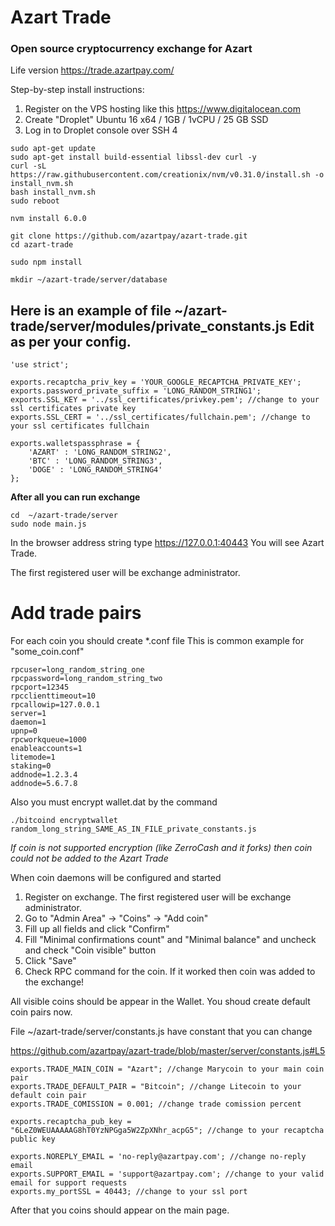 # Azart Trade
### Open source cryptocurrency exchange for Azart 

Life version https://trade.azartpay.com/

Step-by-step install instructions:

1. Register on the VPS hosting like this https://www.digitalocean.com
2. Create "Droplet" Ubuntu 16 x64 / 1GB / 1vCPU / 25 GB SSD
3. Log in to Droplet console over SSH
4

```
sudo apt-get update
sudo apt-get install build-essential libssl-dev curl -y
curl -sL https://raw.githubusercontent.com/creationix/nvm/v0.31.0/install.sh -o install_nvm.sh
bash install_nvm.sh
sudo reboot

nvm install 6.0.0

git clone https://github.com/azartpay/azart-trade.git
cd azart-trade

sudo npm install 

mkdir ~/azart-trade/server/database
```

## Here is an example of file ~/azart-trade/server/modules/private_constants.js Edit as per your config.

```
'use strict';

exports.recaptcha_priv_key = 'YOUR_GOOGLE_RECAPTCHA_PRIVATE_KEY';
exports.password_private_suffix = 'LONG_RANDOM_STRING1';
exports.SSL_KEY = '../ssl_certificates/privkey.pem'; //change to your ssl certificates private key
exports.SSL_CERT = '../ssl_certificates/fullchain.pem'; //change to your ssl certificates fullchain

exports.walletspassphrase = {
    'AZART' : 'LONG_RANDOM_STRING2',
    'BTC' : 'LONG_RANDOM_STRING3',
    'DOGE' : 'LONG_RANDOM_STRING4'
};
```

**After all you can run exchange**

```
cd  ~/azart-trade/server
sudo node main.js
```

In the browser address string type https://127.0.0.1:40443
You will see Azart Trade.

The first registered user will be exchange administrator. 

# Add trade pairs

For each coin you should create *.conf file
This is common example for "some_coin.conf"

```
rpcuser=long_random_string_one
rpcpassword=long_random_string_two
rpcport=12345
rpcclienttimeout=10
rpcallowip=127.0.0.1
server=1
daemon=1
upnp=0
rpcworkqueue=1000
enableaccounts=1
litemode=1
staking=0
addnode=1.2.3.4
addnode=5.6.7.8

```

Also you must encrypt wallet.dat by the command

```
./bitcoind encryptwallet random_long_string_SAME_AS_IN_FILE_private_constants.js

```

*If coin is not supported encryption (like ZerroCash and it forks) then coin could not be added to the Azart Trade*


When coin daemons will be configured and started

1. Register on exchange. The first registered user will be exchange administrator.
2. Go to "Admin Area" -> "Coins" -> "Add coin"
3. Fill up all fields and click "Confirm"
4. Fill "Minimal confirmations count" and "Minimal balance" and uncheck and check "Coin visible" button
5. Click "Save"
6. Check RPC command for the coin. If it worked then coin was added to the exchange!

All visible coins should be appear in the Wallet. You shoud create default coin pairs now.

File ~/azart-trade/server/constants.js have constant that you can change

https://github.com/azartpay/azart-trade/blob/master/server/constants.js#L5

```
exports.TRADE_MAIN_COIN = "Azart"; //change Marycoin to your main coin pair
exports.TRADE_DEFAULT_PAIR = "Bitcoin"; //change Litecoin to your default coin pair
exports.TRADE_COMISSION = 0.001; //change trade comission percent

exports.recaptcha_pub_key = "6LeZ0WEUAAAAAG8hT0YzNPGga5W2ZpXNhr_acpG5"; //change to your recaptcha public key

exports.NOREPLY_EMAIL = 'no-reply@azartpay.com'; //change no-reply email
exports.SUPPORT_EMAIL = 'support@azartpay.com'; //change to your valid email for support requests
exports.my_portSSL = 40443; //change to your ssl port

```

After that you coins should appear on the main page.


